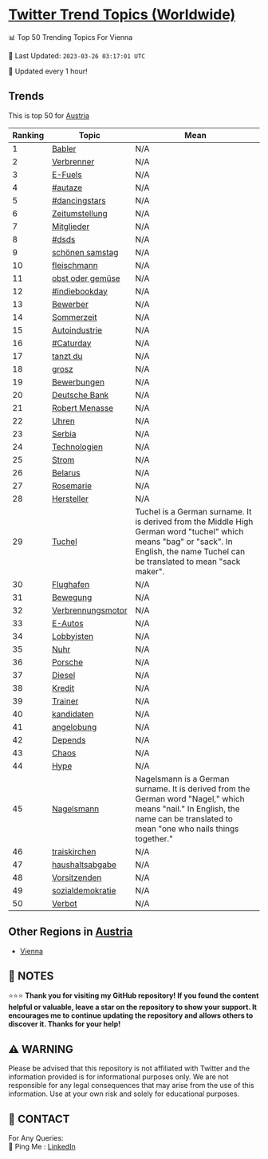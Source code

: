 [Twitter Trend Topics (Worldwide)](https://github.com/ErcinDedeoglu/Twitter-Trend-Topics)
==========


📊 Top 50 Trending Topics For Vienna

📆 Last Updated: `2023-03-26 03:17:01 UTC`

🔧 Updated every 1 hour!


## Trends

This is top 50 for [Austria](</Austria>)

| Ranking | Topic | Mean |
| ------- | ------------ | ------------ |
| 1 | [Babler](http://twitter.com/search?q=Babler) | N/A |
| 2 | [Verbrenner](http://twitter.com/search?q=Verbrenner) | N/A |
| 3 | [E-Fuels](http://twitter.com/search?q=E-Fuels) | N/A |
| 4 | [#autaze](http://twitter.com/search?q=%23autaze) | N/A |
| 5 | [#dancingstars](http://twitter.com/search?q=%23dancingstars) | N/A |
| 6 | [Zeitumstellung](http://twitter.com/search?q=Zeitumstellung) | N/A |
| 7 | [Mitglieder](http://twitter.com/search?q=Mitglieder) | N/A |
| 8 | [#dsds](http://twitter.com/search?q=%23dsds) | N/A |
| 9 | [schönen samstag](http://twitter.com/search?q=sch%c3%b6nen+samstag) | N/A |
| 10 | [fleischmann](http://twitter.com/search?q=fleischmann) | N/A |
| 11 | [obst oder gemüse](http://twitter.com/search?q=obst+oder+gem%c3%bcse) | N/A |
| 12 | [#indiebookday](http://twitter.com/search?q=%23indiebookday) | N/A |
| 13 | [Bewerber](http://twitter.com/search?q=Bewerber) | N/A |
| 14 | [Sommerzeit](http://twitter.com/search?q=Sommerzeit) | N/A |
| 15 | [Autoindustrie](http://twitter.com/search?q=Autoindustrie) | N/A |
| 16 | [#Caturday](http://twitter.com/search?q=%23Caturday) | N/A |
| 17 | [tanzt du](http://twitter.com/search?q=tanzt+du) | N/A |
| 18 | [grosz](http://twitter.com/search?q=grosz) | N/A |
| 19 | [Bewerbungen](http://twitter.com/search?q=Bewerbungen) | N/A |
| 20 | [Deutsche Bank](http://twitter.com/search?q=Deutsche+Bank) | N/A |
| 21 | [Robert Menasse](http://twitter.com/search?q=Robert+Menasse) | N/A |
| 22 | [Uhren](http://twitter.com/search?q=Uhren) | N/A |
| 23 | [Serbia](http://twitter.com/search?q=Serbia) | N/A |
| 24 | [Technologien](http://twitter.com/search?q=Technologien) | N/A |
| 25 | [Strom](http://twitter.com/search?q=Strom) | N/A |
| 26 | [Belarus](http://twitter.com/search?q=Belarus) | N/A |
| 27 | [Rosemarie](http://twitter.com/search?q=Rosemarie) | N/A |
| 28 | [Hersteller](http://twitter.com/search?q=Hersteller) | N/A |
| 29 | [Tuchel](http://twitter.com/search?q=Tuchel) | Tuchel is a German surname. It is derived from the Middle High German word "tuchel" which means "bag" or "sack". In English, the name Tuchel can be translated to mean "sack maker". |
| 30 | [Flughafen](http://twitter.com/search?q=Flughafen) | N/A |
| 31 | [Bewegung](http://twitter.com/search?q=Bewegung) | N/A |
| 32 | [Verbrennungsmotor](http://twitter.com/search?q=Verbrennungsmotor) | N/A |
| 33 | [E-Autos](http://twitter.com/search?q=E-Autos) | N/A |
| 34 | [Lobbyisten](http://twitter.com/search?q=Lobbyisten) | N/A |
| 35 | [Nuhr](http://twitter.com/search?q=Nuhr) | N/A |
| 36 | [Porsche](http://twitter.com/search?q=Porsche) | N/A |
| 37 | [Diesel](http://twitter.com/search?q=Diesel) | N/A |
| 38 | [Kredit](http://twitter.com/search?q=Kredit) | N/A |
| 39 | [Trainer](http://twitter.com/search?q=Trainer) | N/A |
| 40 | [kandidaten](http://twitter.com/search?q=kandidaten) | N/A |
| 41 | [angelobung](http://twitter.com/search?q=angelobung) | N/A |
| 42 | [Depends](http://twitter.com/search?q=Depends) | N/A |
| 43 | [Chaos](http://twitter.com/search?q=Chaos) | N/A |
| 44 | [Hype](http://twitter.com/search?q=Hype) | N/A |
| 45 | [Nagelsmann](http://twitter.com/search?q=Nagelsmann) | Nagelsmann is a German surname. It is derived from the German word "Nagel," which means "nail." In English, the name can be translated to mean "one who nails things together." |
| 46 | [traiskirchen](http://twitter.com/search?q=traiskirchen) | N/A |
| 47 | [haushaltsabgabe](http://twitter.com/search?q=haushaltsabgabe) | N/A |
| 48 | [Vorsitzenden](http://twitter.com/search?q=Vorsitzenden) | N/A |
| 49 | [sozialdemokratie](http://twitter.com/search?q=sozialdemokratie) | N/A |
| 50 | [Verbot](http://twitter.com/search?q=Verbot) | N/A |



## Other Regions in [Austria](</Austria>)

* [Vienna](</Austria/Vienna.md>)



## 📝 NOTES

⭐⭐⭐ **Thank you for visiting my GitHub repository! If you found the content helpful or valuable, leave a star on the repository to show your support. It encourages me to continue updating the repository and allows others to discover it. Thanks for your help!**


## ⚠️ WARNING

Please be advised that this repository is not affiliated with Twitter and the information provided is for informational purposes only. We are not responsible for any legal consequences that may arise from the use of this information. Use at your own risk and solely for educational purposes.


## 📨 CONTACT

 For Any Queries:  
            🏓 Ping Me : [LinkedIn](https://www.linkedin.com/in/ercindedeoglu/)
